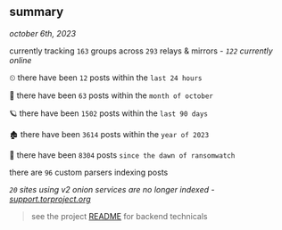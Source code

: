 
## summary
_october 6th, 2023_

currently tracking `163` groups across `293` relays & mirrors - _`122` currently online_

⏲ there have been `12` posts within the `last 24 hours`

🦈 there have been `63` posts within the `month of october`

🪐 there have been `1502` posts within the `last 90 days`

🏚 there have been `3614` posts within the `year of 2023`

🦕 there have been `8304` posts `since the dawn of ransomwatch`

there are `96` custom parsers indexing posts

_`20` sites using v2 onion services are no longer indexed - [support.torproject.org](https://support.torproject.org/onionservices/v2-deprecation/)_

> see the project [README](https://github.com/joshhighet/ransomwatch#ransomwatch--) for backend technicals
